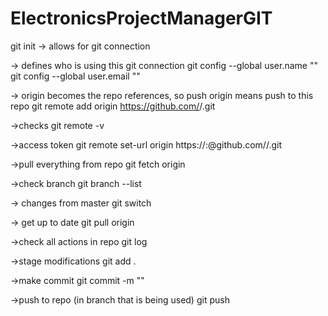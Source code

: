 # ElectronicsProjectManagerGIT
git init -> allows for git connection

-> defines who is using this git connection
git config --global user.name "<insert user>" 
git config --global user.email "<insert email>"

-> origin becomes the repo references, so push origin means push to this repo
git remote add origin https://github.com/<your account>/<your repo>.git

->checks
git remote -v

->access token
git remote set-url origin https://<username>:<token>@github.com/<username>/<repository>.git

->pull everything from repo
git fetch origin

->check branch
git branch --list

-> changes from master
git switch <branch name>

-> get up to date
git pull origin

->check all actions in repo
git log

->stage modifications
git add .

->make commit
git commit -m "<message>"

->push to repo (in branch that is being used)
git push <repo>

